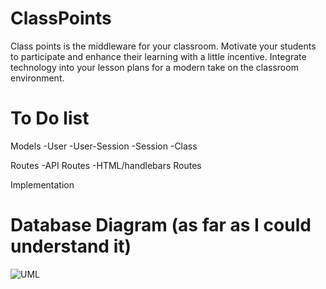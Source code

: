 # ClassPoints

Class points is the middleware for your classroom. Motivate your students to participate and enhance their learning with a little incentive. Integrate technology into your lesson plans for a modern take on the classroom environment. 

# To Do list

Models
 -User
 -User-Session
 -Session
 -Class
 
Routes
 -API Routes
 -HTML/handlebars Routes
 
Implementation

# Database Diagram (as far as I could understand it)


![UML](http://i.imgur.com/YQROm9i.png?1 "DB UML Diagram")
 
